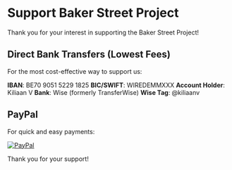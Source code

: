 #  Support Baker Street Project

Thank you for your interest in supporting the Baker Street Project!

##  Direct Bank Transfers (Lowest Fees)

For the most cost-effective way to support us:

**IBAN**: BE70 9051 5229 1825
**BIC/SWIFT**: WIREDEMMXXX
**Account Holder**: Kiliaan V
**Bank**: Wise (formerly TransferWise)
**Wise Tag**: @kiliaanv

##  PayPal

For quick and easy payments:

[![PayPal](https://img.shields.io/badge/PayPal-00457C?style=for-the-badge&logo=paypal&logoColor=white)](https://paypal.me/REALbakerstreet221b)

Thank you for your support!